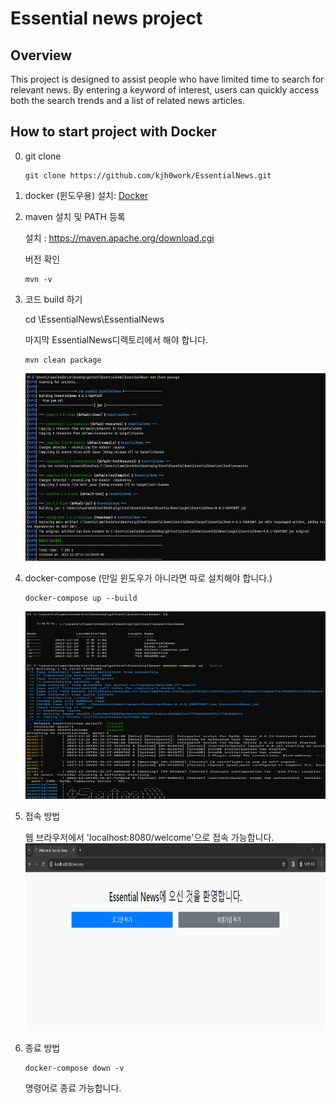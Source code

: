 # Essential news project

## Overview
This project is designed to assist people who have limited time to search for relevant news. By entering a keyword of interest, users can quickly access both the search trends and a list of related news articles.

## How to start project with Docker

0. git clone

    ```git
    git clone https://github.com/kjh0work/EssentialNews.git
    ``` 

1. docker (윈도우용) 설치: [Docker][dockerdownlink]

[dockerdownlink]: https://www.docker.com/products/docker-desktop/ 

2. maven 설치 및 PATH 등록

    설치 : https://maven.apache.org/download.cgi

    버전 확인
    
    ```
    mvn -v
    ```

3. 코드 build 하기

    cd \EssentialNews\EssentialNews
    
    마지막 EssentialNews디렉토리에서 해야 합니다.
    ```
    mvn clean package
    ```
    <img src="./README_Resource/build_success.png" width="600px" height="300px" title="build success" alt="build 성공"></img><br/>


4. docker-compose (만일 윈도우가 아니라면 따로 설치해야 합니다.)

    ```
    docker-compose up --build
    ```
    <img src="./README_Resource/docker-compose.png" width="600px" height="300px" title="docker compose" alt="docker compose"></img><br/>
5. 접속 방법

    웹 브라우저에서 'localhost:8080/welcome'으로 접속 가능합니다.
    <img src="./README_Resource/welcome.png" width="600px" height="300px" title=" success" alt="접속 성공"></img><br/>

6. 종료 방법

    ```
    docker-compose down -v
    ```
    명령어로 종료 가능합니다.
